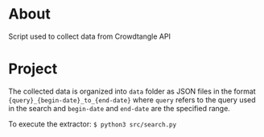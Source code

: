 # About

Script used to collect data from Crowdtangle API

# Project

The collected data is organized into `data` folder as JSON files in the format `{query}_{begin-date}_to_{end-date}` where `query` refers to the query used in the search and `begin-date` and `end-date` are the specified range.

To execute the extractor: `$ python3 src/search.py`
